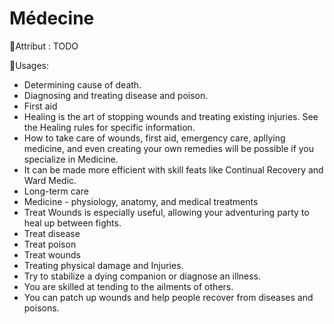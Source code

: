 # Médecine

🚧Attribut : TODO

🚧Usages:

- Determining cause of death.
- Diagnosing and treating disease and poison.
- First aid
- Healing is the art of stopping wounds and treating existing injuries. See the Healing rules for specific information.
- How to take care of wounds, first aid, emergency care, apllying medicine, and even creating your own remedies will be possible if you specialize in Medicine.
- It can be made more efficient with skill feats like Continual Recovery and Ward Medic.
- Long-term care
- Medicine - physiology, anatomy, and medical treatments
- Treat Wounds is especially useful, allowing your adventuring party to heal up between fights.
- Treat disease
- Treat poison
- Treat wounds
- Treating physical damage and Injuries.
- Try to stabilize a dying companion or diagnose an illness.
- You are skilled at tending to the ailments of others.
- You can patch up wounds and help people recover from diseases and poisons.
